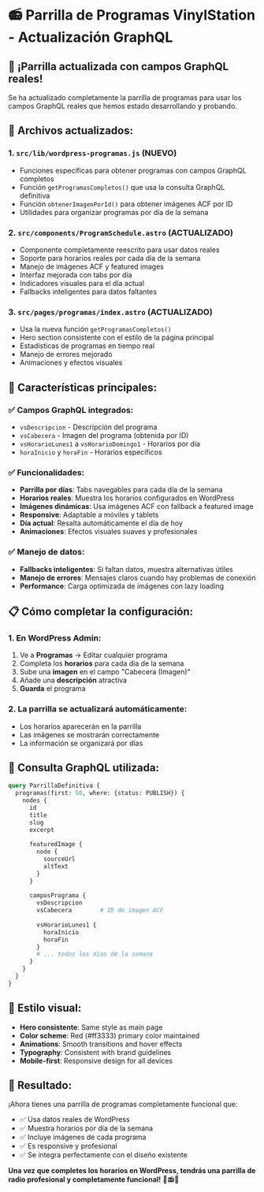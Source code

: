 # 📻 Parrilla de Programas VinylStation - Actualización GraphQL

## 🎉 ¡Parrilla actualizada con campos GraphQL reales!

Se ha actualizado completamente la parrilla de programas para usar los campos GraphQL reales que hemos estado desarrollando y probando.

## 🔧 Archivos actualizados:

### 1. **`src/lib/wordpress-programas.js`** (NUEVO)
- Funciones específicas para obtener programas con campos GraphQL completos
- Función `getProgramasCompletos()` que usa la consulta GraphQL definitiva
- Función `obtenerImagenPorId()` para obtener imágenes ACF por ID
- Utilidades para organizar programas por día de la semana

### 2. **`src/components/ProgramSchedule.astro`** (ACTUALIZADO)
- Componente completamente reescrito para usar datos reales
- Soporte para horarios reales por cada día de la semana
- Manejo de imágenes ACF y featured images
- Interfaz mejorada con tabs por día
- Indicadores visuales para el día actual
- Fallbacks inteligentes para datos faltantes

### 3. **`src/pages/programas/index.astro`** (ACTUALIZADO)
- Usa la nueva función `getProgramasCompletos()`
- Hero section consistente con el estilo de la página principal
- Estadísticas de programas en tiempo real
- Manejo de errores mejorado
- Animaciones y efectos visuales

## 🎯 Características principales:

### ✅ Campos GraphQL integrados:
- `vsDescripcion` - Descripción del programa
- `vsCabecera` - Imagen del programa (obtenida por ID)
- `vsHorarioLunes1` a `vsHorarioDomingo1` - Horarios por día
- `horaInicio` y `horaFin` - Horarios específicos

### ✅ Funcionalidades:
- **Parrilla por días**: Tabs navegables para cada día de la semana
- **Horarios reales**: Muestra los horarios configurados en WordPress
- **Imágenes dinámicas**: Usa imágenes ACF con fallback a featured image
- **Responsive**: Adaptable a móviles y tablets
- **Día actual**: Resalta automáticamente el día de hoy
- **Animaciones**: Efectos visuales suaves y profesionales

### ✅ Manejo de datos:
- **Fallbacks inteligentes**: Si faltan datos, muestra alternativas útiles
- **Manejo de errores**: Mensajes claros cuando hay problemas de conexión
- **Performance**: Carga optimizada de imágenes con lazy loading

## 📋 Cómo completar la configuración:

### 1. En WordPress Admin:
1. Ve a **Programas** → Editar cualquier programa
2. Completa los **horarios** para cada día de la semana
3. Sube una **imagen** en el campo "Cabecera (Imagen)"
4. Añade una **descripción** atractiva
5. **Guarda** el programa

### 2. La parrilla se actualizará automáticamente:
- Los horarios aparecerán en la parrilla
- Las imágenes se mostrarán correctamente
- La información se organizará por días

## 🔄 Consulta GraphQL utilizada:

```graphql
query ParrillaDefinitiva {
  programas(first: 50, where: {status: PUBLISH}) {
    nodes {
      id
      title
      slug
      excerpt
      
      featuredImage {
        node {
          sourceUrl
          altText
        }
      }
      
      camposPrograma {
        vsDescripcion
        vsCabecera        # ID de imagen ACF
        
        vsHorarioLunes1 {
          horaInicio
          horaFin
        }
        # ... todos los días de la semana
      }
    }
  }
}
```

## 🎨 Estilo visual:

- **Hero consistente**: Same style as main page
- **Color scheme**: Red (#ff3333) primary color maintained
- **Animations**: Smooth transitions and hover effects
- **Typography**: Consistent with brand guidelines
- **Mobile-first**: Responsive design for all devices

## 🚀 Resultado:

¡Ahora tienes una parrilla de programas completamente funcional que:
- ✅ Usa datos reales de WordPress
- ✅ Muestra horarios por día de la semana  
- ✅ Incluye imágenes de cada programa
- ✅ Es responsive y profesional
- ✅ Se integra perfectamente con el diseño existente

**Una vez que completes los horarios en WordPress, tendrás una parrilla de radio profesional y completamente funcional!** 🎵📻✨
